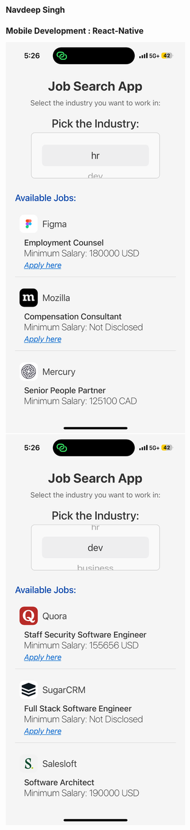 ## Navdeep Singh

## Mobile Development : React-Native

![alt text](image.png)
![alt text](image-1.png)

